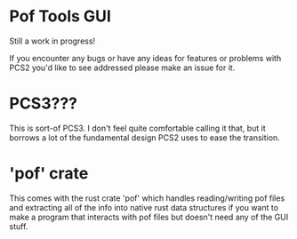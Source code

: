 # Pof Tools GUI
Still a work in progress!

If you encounter any bugs or have any ideas for features or problems with PCS2 you'd like to see addressed please make an issue for it.
# PCS3???

This is sort-of PCS3. I don't feel quite comfortable calling it that, but it borrows a lot of the fundamental design PCS2 uses to ease the transition.

# 'pof' crate

This comes with the rust crate 'pof' which handles reading/writing pof files and extracting all of the info into native rust data structures if you want to make a program that interacts with pof files but doesn't need any of the GUI stuff.